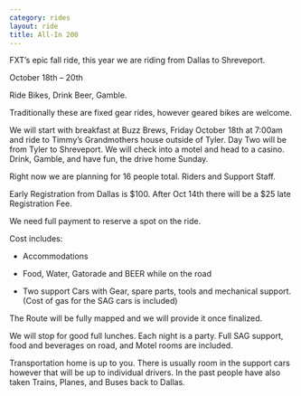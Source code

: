 ```yaml
---
category: rides
layout: ride
title: All-In 200
---
```


FXT’s epic fall ride, this year we are riding from Dallas to Shreveport.

October 18th – 20th

Ride Bikes, Drink Beer, Gamble.

Traditionally these are fixed gear rides, however geared bikes are welcome.

We will start with breakfast at Buzz Brews, Friday October 18th at 7:00am and
ride to Timmy’s Grandmothers house outside of Tyler. Day Two will be from Tyler
to Shreveport. We will check into a motel and head to a casino. Drink, Gamble,
and have fun, the drive home Sunday.

Right now we are planning for 16 people total. Riders and Support Staff.

Early Registration from Dallas is $100. After Oct 14th there will be a $25 late
Registration Fee.

We need full payment to reserve a spot on the ride.

Cost includes:

- Accommodations

- Food, Water, Gatorade and BEER while on the road

- Two support Cars with Gear, spare parts, tools and mechanical support. (Cost
  of gas for the SAG cars is included)

The Route will be fully mapped and we will provide it once finalized.

We will stop for good full lunches. Each night is a party. Full SAG support,
food and beverages on road, and Motel rooms are included.

Transportation home is up to you. There is usually room in the support cars
however that will be up to individual drivers. In the past people have also
taken Trains, Planes, and Buses back to Dallas.
